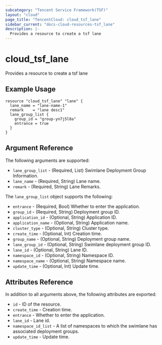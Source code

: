```yaml
---
subcategory: "Tencent Service Framework(TSF)"
layout: "cloud"
page_title: "TencentCloud: cloud_tsf_lane"
sidebar_current: "docs-cloud-resources-tsf_lane"
description: |-
  Provides a resource to create a tsf lane
---
```


# cloud_tsf_lane

Provides a resource to create a tsf lane

## Example Usage

```hcl
resource "cloud_tsf_lane" "lane" {
  lane_name = "lane-name-1"
  remark    = "lane desc1"
  lane_group_list {
    group_id = "group-yn7j5l8a"
    entrance = true
  }
}
```

## Argument Reference

The following arguments are supported:

* `lane_group_list` - (Required, List) Swimlane Deployment Group Information.
* `lane_name` - (Required, String) Lane name.
* `remark` - (Required, String) Lane Remarks.

The `lane_group_list` object supports the following:

* `entrance` - (Required, Bool) Whether to enter the application.
* `group_id` - (Required, String) Deployment group ID.
* `application_id` - (Optional, String) Application ID.
* `application_name` - (Optional, String) Application name.
* `cluster_type` - (Optional, String) Cluster type.
* `create_time` - (Optional, Int) Creation time.
* `group_name` - (Optional, String) Deployment group name.
* `lane_group_id` - (Optional, String) Swimlane deployment group ID.
* `lane_id` - (Optional, String) Lane ID.
* `namespace_id` - (Optional, String) Namespace ID.
* `namespace_name` - (Optional, String) Namespace name.
* `update_time` - (Optional, Int) Update time.

## Attributes Reference

In addition to all arguments above, the following attributes are exported:

* `id` - ID of the resource.
* `create_time` - Creation time.
* `entrance` - Whether to enter the application.
* `lane_id` - Lane id.
* `namespace_id_list` - A list of namespaces to which the swimlane has associated deployment groups.
* `update_time` - Update time.


